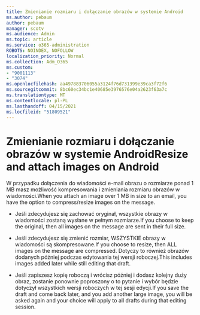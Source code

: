 ```yaml
---
title: Zmienianie rozmiaru i dołączanie obrazów w systemie Android
ms.author: pebaum
author: pebaum
manager: scotv
ms.audience: Admin
ms.topic: article
ms.service: o365-administration
ROBOTS: NOINDEX, NOFOLLOW
localization_priority: Normal
ms.collection: Adm_O365
ms.custom:
- "9001113"
- "3074"
ms.openlocfilehash: aa497883706055a3124f76d731399e39ca3f72f6
ms.sourcegitcommit: 8bc60ec34bc1e40685e3976576e04a2623f63a7c
ms.translationtype: MT
ms.contentlocale: pl-PL
ms.lasthandoff: 04/15/2021
ms.locfileid: "51809521"
---
```

# <a name="resize-and-attach-images-on-android"></a><span data-ttu-id="8e6d6-102">Zmienianie rozmiaru i dołączanie obrazów w systemie Android</span><span class="sxs-lookup"><span data-stu-id="8e6d6-102">Resize and attach images on Android</span></span>

<span data-ttu-id="8e6d6-103">W przypadku dołączenia do wiadomości e-mail obrazu o rozmiarze ponad 1 MB masz możliwość kompresowania i zmieniania rozmiaru obrazów w wiadomości.</span><span class="sxs-lookup"><span data-stu-id="8e6d6-103">When you attach an image over 1 MB in size to an email, you have the option to compress/resize images on the message.</span></span>
 
- <span data-ttu-id="8e6d6-104">Jeśli zdecydujesz się zachować oryginał, wszystkie obrazy w wiadomości zostaną wysłane w pełnym rozmiarze.</span><span class="sxs-lookup"><span data-stu-id="8e6d6-104">If you choose to keep the original, then all images on the message are sent in their full size.</span></span>
 
- <span data-ttu-id="8e6d6-105">Jeśli zdecydujesz się zmienić rozmiar, WSZYSTKIE obrazy w wiadomości są skompresowane.</span><span class="sxs-lookup"><span data-stu-id="8e6d6-105">If you choose to resize, then ALL images on the message are compressed.</span></span>  <span data-ttu-id="8e6d6-106">Dotyczy to również obrazów dodanych później podczas edytowania tej wersji roboczej.</span><span class="sxs-lookup"><span data-stu-id="8e6d6-106">This includes images added later while still editing that draft.</span></span>
 
- <span data-ttu-id="8e6d6-107">Jeśli zapiszesz kopię roboczą i wrócisz później i dodasz kolejny duży obraz, zostanie ponownie poproszony o to pytanie i wybór będzie dotyczył wszystkich wersji roboczych w tej sesji edycji.</span><span class="sxs-lookup"><span data-stu-id="8e6d6-107">If you save the draft and come back later, and you add another large image, you will be asked again and your choice will apply to all drafts during that editing session.</span></span>
 
